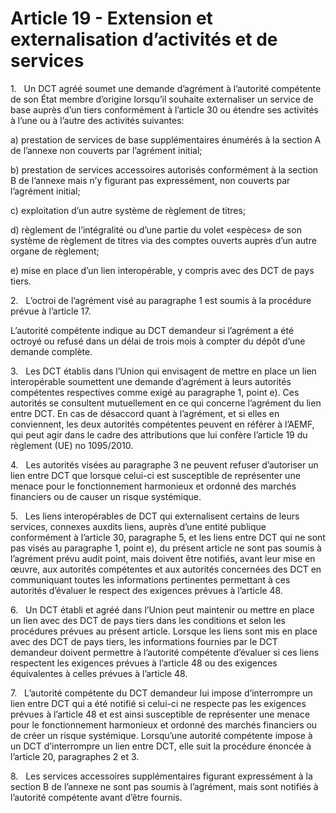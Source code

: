# Article 19 - Extension et externalisation d’activités et de services


1.   Un DCT agréé soumet une demande d’agrément à l’autorité compétente de son État membre d’origine lorsqu’il souhaite externaliser un service de base auprès d’un tiers conformément à l’article 30 ou étendre ses activités à l’une ou à l’autre des activités suivantes:

a) prestation de services de base supplémentaires énumérés à la section A de l’annexe non couverts par l’agrément initial;

b) prestation de services accessoires autorisés conformément à la section B de l’annexe mais n’y figurant pas expressément, non couverts par l’agrément initial;

c) exploitation d’un autre système de règlement de titres;

d) règlement de l’intégralité ou d’une partie du volet «espèces» de son système de règlement de titres via des comptes ouverts auprès d’un autre organe de règlement;

e) mise en place d’un lien interopérable, y compris avec des DCT de pays tiers.

2.   L’octroi de l’agrément visé au paragraphe 1 est soumis à la procédure prévue à l’article 17.

L’autorité compétente indique au DCT demandeur si l’agrément a été octroyé ou refusé dans un délai de trois mois à compter du dépôt d’une demande complète.

3.   Les DCT établis dans l’Union qui envisagent de mettre en place un lien interopérable soumettent une demande d’agrément à leurs autorités compétentes respectives comme exigé au paragraphe 1, point e). Ces autorités se consultent mutuellement en ce qui concerne l’agrément du lien entre DCT. En cas de désaccord quant à l’agrément, et si elles en conviennent, les deux autorités compétentes peuvent en référer à l’AEMF, qui peut agir dans le cadre des attributions que lui confère l’article 19 du règlement (UE) no 1095/2010.

4.   Les autorités visées au paragraphe 3 ne peuvent refuser d’autoriser un lien entre DCT que lorsque celui-ci est susceptible de représenter une menace pour le fonctionnement harmonieux et ordonné des marchés financiers ou de causer un risque systémique.

5.   Les liens interopérables de DCT qui externalisent certains de leurs services, connexes auxdits liens, auprès d’une entité publique conformément à l’article 30, paragraphe 5, et les liens entre DCT qui ne sont pas visés au paragraphe 1, point e), du présent article ne sont pas soumis à l’agrément prévu audit point, mais doivent être notifiés, avant leur mise en œuvre, aux autorités compétentes et aux autorités concernées des DCT en communiquant toutes les informations pertinentes permettant à ces autorités d’évaluer le respect des exigences prévues à l’article 48.

6.   Un DCT établi et agréé dans l’Union peut maintenir ou mettre en place un lien avec des DCT de pays tiers dans les conditions et selon les procédures prévues au présent article. Lorsque les liens sont mis en place avec des DCT de pays tiers, les informations fournies par le DCT demandeur doivent permettre à l’autorité compétente d’évaluer si ces liens respectent les exigences prévues à l’article 48 ou des exigences équivalentes à celles prévues à l’article 48.

7.   L’autorité compétente du DCT demandeur lui impose d’interrompre un lien entre DCT qui a été notifié si celui-ci ne respecte pas les exigences prévues à l’article 48 et est ainsi susceptible de représenter une menace pour le fonctionnement harmonieux et ordonné des marchés financiers ou de créer un risque systémique. Lorsqu’une autorité compétente impose à un DCT d’interrompre un lien entre DCT, elle suit la procédure énoncée à l’article 20, paragraphes 2 et 3.

8.   Les services accessoires supplémentaires figurant expressément à la section B de l’annexe ne sont pas soumis à l’agrément, mais sont notifiés à l’autorité compétente avant d’être fournis.
